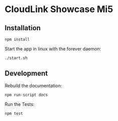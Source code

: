 # CloudLink Showcase Mi5

## Installation

`npm install`

Start the app in linux with the forever daemon:

`./start.sh`

## Development

Rebuild the documentation:

`npm run-script docs`

Run the Tests:

`npm test`
